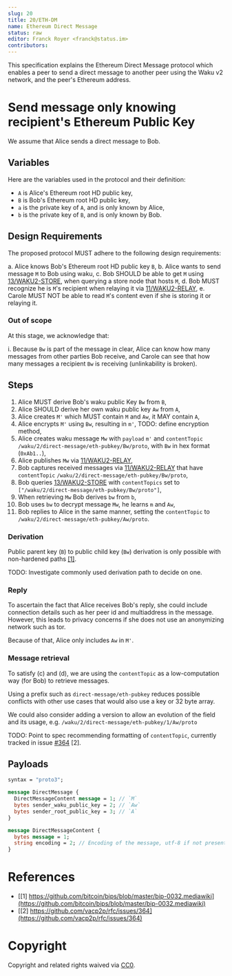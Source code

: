 ```yaml
---
slug: 20
title: 20/ETH-DM
name: Ethereum Direct Message
status: raw
editor: Franck Royer <franck@status.im>
contributors:
---
```


This specification explains the Ethereum Direct Message protocol
which enables a peer to send a direct message to another peer
using the Waku v2 network, and the peer's Ethereum address.

# Send message only knowing recipient's Ethereum Public Key

We assume that Alice sends a direct message to Bob.

## Variables

Here are the variables used in the protocol and their definition:

- `A` is Alice's Ethereum root HD public key,
- `B` is Bob's Ethereum root HD public key,
- `a` is the private key of `A`, and is only known by Alice,
- `b` is the private key of `B`, and is only known by Bob.

## Design Requirements

The proposed protocol MUST adhere to the following design requirements:

a. Alice knows Bob's Ethereum root HD public key `B`,
b. Alice wants to send message `M` to Bob using waku,
c. Bob SHOULD be able to get `M` using [13/WAKU2-STORE](/spec/13), when querying a store node that hosts `M`,
d. Bob MUST recognize he is `M`'s recipient when relaying it via [11/WAKU2-RELAY](/spec/11),
e. Carole MUST NOT be able to read `M`'s content even if she is storing it or relaying it.

### Out of scope

At this stage, we acknowledge that:

i. Because `Bw` is part of the message in clear,
Alice can know how many messages from other parties Bob receive,
and Carole can see that how many messages a recipient `Bw` is receiving (unlinkability is broken).


## Steps

1. Alice MUST derive Bob's waku public Key `Bw` from `B`,
2. Alice SHOULD derive her own waku public key `Aw` from `A`,
3. Alice creates `M'` which MUST contain `M` and `Aw`, it MAY contain `A`,
4. Alice encrypts `M'` using `Bw`, resulting in `m'`, TODO: define encryption method,
5. Alice creates waku message `Mw` with
   `payload` `m'` and
   `contentTopic` `/waku/2/direct-message/eth-pubkey/Bw/proto`,
   with `Bw` in hex format (`0xAb1..`),
6. Alice publishes `Mw` via [11/WAKU2-RELAY](/spec/11),
7. Bob captures received messages via [11/WAKU2-RELAY](/spec/11) that have `contentTopic` `/waku/2/direct-message/eth-pubkey/Bw/proto`,
8. Bob queries [13/WAKU2-STORE](/spec/13) with `contentTopics` set to `["/waku/2/direct-message/eth-pubkey/Bw/proto"]`,
9. When retrieving `Mw` Bob derives `bw` from `b`,
10. Bob uses `bw` to decrypt message `Mw`, he learns `m` and `Aw`,
11. Bob replies to Alice in the same manner, setting the `contentTopic` to `/waku/2/direct-message/eth-pubkey/Aw/proto`.

### Derivation

Public parent key (`B`) to public child key (`Bw`) derivation is only possible with non-hardened paths [\[1\]](https://github.com/bitcoin/bips/blob/master/bip-0032.mediawiki).

TODO: Investigate commonly used derivation path to decide on one.

### Reply

To ascertain the fact that Alice receives Bob's reply, she could include connection details such as her peer id and multiaddress in the message.
However, this leads to privacy concerns if she does not use an anonymizing network such as tor.

Because of that, Alice only includes `Aw` in `M'`.

### Message retrieval

To satisfy (c) and (d), we are using the `contentTopic` as a low-computation way (for Bob) to retrieve messages.

Using a prefix such as `direct-message/eth-pubkey` reduces possible conflicts with other use cases that would also use a key or 32 byte array.

We could also consider adding a version to allow an evolution of the field and its usage, e.g. `/waku/2/direct-message/eth-pubkey/1/Aw/proto`

TODO: Point to spec recommending formatting of `contentTopic`, currently tracked in issue [#364](https://github.com/vacp2p/rfc/issues/364) [2].

## Payloads

```protobuf
syntax = "proto3";

message DirectMessage {
  DirectMessageContent message = 1; // `M`
  bytes sender_waku_public_key = 2; // `Aw`
  bytes sender_root_public_key = 3; // `A`
}

message DirectMessageContent {
  bytes message = 1;
  string encoding = 2; // Encoding of the message, utf-8 if not present.
}
```

# References

- [\[1\] https://github.com/bitcoin/bips/blob/master/bip-0032.mediawiki](https://github.com/bitcoin/bips/blob/master/bip-0032.mediawiki)
- [\[2\] https://github.com/vacp2p/rfc/issues/364](https://github.com/vacp2p/rfc/issues/364)

# Copyright

Copyright and related rights waived via [CC0](https://creativecommons.org/publicdomain/zero/1.0/).
